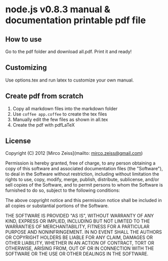 # node.js v0.8.3 manual & documentation printable pdf file

## How to use

Go to the pdf folder and download all.pdf. Print it and ready!

## Customizing

Use options.tex and run latex to customize your own manual.

## Create pdf from scratch

1. Copy all markdown files into the markdown folder
2. Use `coffee app.coffee` to create the tex files
3. Manually edit the few files as shown in all.tex
4. Create the pdf with pdfLaTeX

## License

Copyright (C) 2012 [Mirco Zeiss](mailto: mirco.zeiss@gmail.com)

Permission is hereby granted, free of charge, to any person obtaining a copy of this software and associated documentation files (the "Software"), to deal in the Software without restriction, including without limitation the rights to use, copy, modify, merge, publish, distribute, sublicense, and/or sell copies of the Software, and to permit persons to whom the Software is furnished to do so, subject to the following conditions:

The above copyright notice and this permission notice shall be included in all copies or substantial portions of the Software.

THE SOFTWARE IS PROVIDED "AS IS", WITHOUT WARRANTY OF ANY KIND, EXPRESS OR IMPLIED, INCLUDING BUT NOT LIMITED TO THE WARRANTIES OF MERCHANTABILITY, FITNESS FOR A PARTICULAR PURPOSE AND NONINFRINGEMENT. IN NO EVENT SHALL THE AUTHORS OR COPYRIGHT HOLDERS BE LIABLE FOR ANY CLAIM, DAMAGES OR OTHER LIABILITY, WHETHER IN AN ACTION OF CONTRACT, TORT OR OTHERWISE, ARISING FROM, OUT OF OR IN CONNECTION WITH THE SOFTWARE OR THE USE OR OTHER DEALINGS IN THE SOFTWARE.